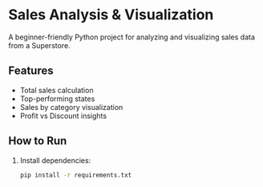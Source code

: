 
# Sales Analysis & Visualization

A beginner-friendly Python project for analyzing and visualizing sales data from a Superstore.

## Features
- Total sales calculation
- Top-performing states
- Sales by category visualization
- Profit vs Discount insights

## How to Run

1. Install dependencies:
   ```bash
   pip install -r requirements.txt
